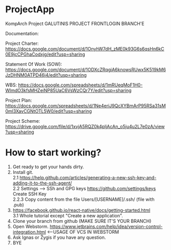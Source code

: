 # ProjectApp
KompArch Project
GALUTINIS PROJECT FRONTLOGIN BRANCH'E

Documentation:

Project Charter: https://docs.google.com/document/d/1OnyhW7dH_zME0k93G6s6qsHn6kC0E9jcCPGhaCodxjg/edit?usp=sharing

Statement Of Work (SOW): https://docs.google.com/document/d/1ODXcZRqgiA6knowsRUwx5K519kM6JzDHNM0ATPD46j4/edit?usp=sharing

WBS: https://docs.google.com/spreadsheets/d/1mRUeqMoF1H0-WlmdO3kfsMHZeiNP85UaC6VsWzCQr7Y/edit?usp=sharing

Project Plan: https://docs.google.com/spreadsheets/d/1Ne4eriJ9QcXYBmArP95RSa31sM0ml3XavCGNtOTL5W0/edit?usp=sharing

Project Scheme: https://drive.google.com/file/d/1xvjA5RQZ0k4pljAcAn_o5ju4u2L7e0zA/view?usp=sharing

# How to start working?
1. Get ready to get your hands dirty.
2. Install git.  
  2.1 https://help.github.com/articles/generating-a-new-ssh-key-and-adding-it-to-the-ssh-agent/  
  2.2 Settings --> SSh and GPG keys https://github.com/settings/keys Create SSH Key  
    2.2.3 Copy content from the file Users/[USERNAME]/.ssh/ (file with .pub)
3. https://facebook.github.io/react-native/docs/getting-started.html  
  3.1 Whole tutorial except "Create a new application".
4. Clone your branch from github (MAKE SURE IT'S YOUR BRANCH)
5. Open Webstorm. https://www.jetbrains.com/help/idea/version-control-integration.html <--USAGE OF VCS IN WEBSTORM
6. Ask Ignas or Žygis if you have any question.
7. BYE
